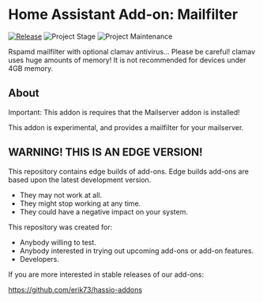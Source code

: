 # Home Assistant Add-on: Mailfilter

[![Release][release-shield]][release] ![Project Stage][project-stage-shield] ![Project Maintenance][maintenance-shield]

Rspamd mailfilter with optional clamav antivirus...
Please be careful! clamav uses huge amounts of memory!
It is not recommended for devices under 4GB memory.

## About

Important: This addon is requires that the Mailserver addon is installed!

This addon is experimental, and provides a mailfilter for your mailserver.

## WARNING! THIS IS AN EDGE VERSION!

This repository contains edge builds of add-ons.
Edge builds add-ons are based upon the latest development version.

- They may not work at all.
- They might stop working at any time.
- They could have a negative impact on your system.

This repository was created for:

- Anybody willing to test.
- Anybody interested in trying out upcoming add-ons or add-on features.
- Developers.

If you are more interested in stable releases of our add-ons:

<https://github.com/erik73/hassio-addons>

[maintenance-shield]: https://img.shields.io/maintenance/yes/2021.svg
[project-stage-shield]: https://img.shields.io/badge/project%20stage-experimental-yellow.svg
[release-shield]: https://img.shields.io/badge/version-a350d47-blue.svg
[release]: https://github.com/erik73/addon-mailfilter/tree/a350d47